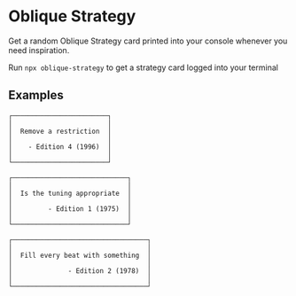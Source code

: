 # Oblique Strategy

Get a random Oblique Strategy card printed into your console whenever you need inspiration.

Run `npx oblique-strategy` to get a strategy card logged into your terminal

## Examples

```
┌────────────────────────┐
│                        │
│  Remove a restriction  │
│                        │
│    - Edition 4 (1996)  │
│                        │
└────────────────────────┘
```

```
┌─────────────────────────────┐
│                             │
│  Is the tuning appropriate  │
│                             │
│         - Edition 1 (1975)  │
│                             │
└─────────────────────────────┘
```

```
┌──────────────────────────────────┐
│                                  │
│  Fill every beat with something  │
│                                  │
│              - Edition 2 (1978)  │
│                                  │
└──────────────────────────────────┘
```
